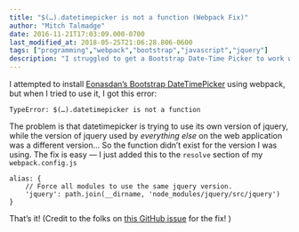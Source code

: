 ```yaml
---
title: "$(…).datetimepicker is not a function (Webpack Fix)"
author: "Mitch Talmadge"
date: 2016-11-21T17:03:09.000-0700
last_modified_at: 2018-05-25T21:06:28.806-0600
tags: ["programming","webpack","bootstrap","javascript","jquery"]
description: "I struggled to get a Bootstrap Date-Time Picker to work with Webpack. Luckily, the solution is super easy!"
---
```


I attempted to install [Eonasdan’s Bootstrap DateTimePicker](https://github.com/Eonasdan/bootstrap-datetimepicker) using webpack, but when I tried to use it, I got this error:

`TypeError: $(…).datetimepicker is not a function`

The problem is that datetimepicker is trying to use its own version of jquery, while the version of jquery used by _everything else_ on the web application was a different version… So the function didn’t exist for the version I was using. The fix is easy — I just added this to the `resolve` section of my `webpack.config.js`
```
alias: {
    // Force all modules to use the same jquery version.
    'jquery': path.join(__dirname, 'node_modules/jquery/src/jquery')
}
```

That’s it! (Credit to the folks on [this GitHub issue](https://github.com/Eonasdan/bootstrap-datetimepicker/issues/1319) for the fix! )

